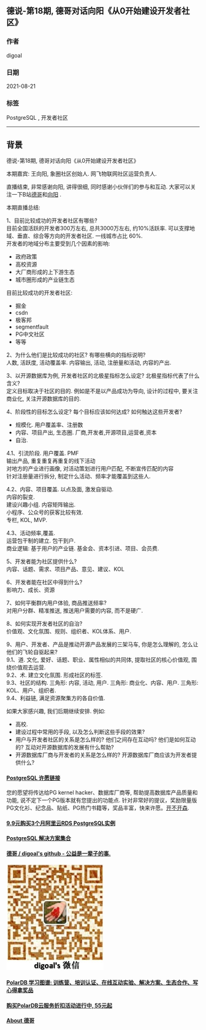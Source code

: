 ## 德说-第18期, 德哥对话向阳《从0开始建设开发者社区》  
  
### 作者  
digoal  
  
### 日期  
2021-08-21   
  
### 标签  
PostgreSQL , 开发者社区    
  
----  
  
## 背景  
德说-第18期, 德哥对话向阳《从0开始建设开发者社区》  
  
本期嘉宾: 王向阳, 象圈社区创始人. 网飞物联网社区运营负责人.   
  
直播结束, 非常感谢向阳, 讲得很细, 同时感谢小伙伴们的参与和互动. 大家可以关注一下B站[德哥](https://space.bilibili.com/310191812)和[向阳](https://space.bilibili.com/1012261718) .   
  
  
本期直播总结:  
  
1、目前比较成功的开发者社区有哪些?     
目前全国活跃的开发者300万左右, 总共3000万左右, 约10%活跃率. 可以支撑地域、垂直、综合等方向的开发者社区. 一线城市占比 60%.  
开发者的地域分布主要受到几个因素的影响:  
- 政府政策  
- 高校资源  
- 大厂商形成的上下游生态  
- 城市圈形成的产业链生态  
  
目前比较成功的开发者社区:   
- 掘金  
- csdn  
- 极客邦  
- segmentfault  
- PG中文社区  
- 等等  
  
2、为什么他们是比较成功的社区? 有哪些横向的指标说明?    
人数, 活跃度, 活动覆盖率. 内容输出, 活动, 注册量和活动, 内容的产出.   
  
3、以开源数据库为例, 开发者社区的北极星指标怎么设定?  北极星指标代表了什么含义?    
定义目标取决于社区的目的. 例如是不是以产品成功为导向, 设计的过程中, 要关注商业化, 关注开源数据库的目的.    
  
4、阶段性的目标怎么设定?   每个目标应该如何达成?   如何触达这些开发者?   
- 规模化. 用户覆盖率、注册数  
- 内容、项目产出, 生态圈. 厂商,开发者,开源项目,运营者,资本   
- 自治.  
  
4\.1、引流阶段. 用户覆盖. PMF  
输出产品, 重复重复再重复的线下活动  
对地方的产业进行画像, 对活动策划进行用户匹配, 不断宣传匹配的内容  
针对注册量进行拆分, 制定什么活动、频率才能覆盖到这些人.   
  
4\.2、内容、项目覆盖. 以点及面, 激发自驱动.   
内容的裂变.  
建设兴趣小组. 内容矩阵输出.   
小程序、公众号的获客比较有效.   
专栏, KOL, MVP.   
  
4\.3、活动频率,覆盖.   
运营包干制的建立. 包干到户.    
商业逻辑: 基于用户的产业链. 基金会、资本引进、项目、会员费.   
  
  
5、开发者能为社区提供什么?     
内容、话题、需求、项目产品、意见、建议、KOL  
  
6、开发者能在社区中得到什么?    
影响力、成长、资源  
  
  
7、如何平衡群内用户体验, 商品推送频率?  
对用户分群、精准推送, 推送用户需要的内容, 而不是硬广.   
  
  
8、如何实现开发者社区的自治?    
价值观、文化氛围、规则、组织者、KOL体系、用户.    
  
9、用户、开发者、产品是推动开源产品发展的三架马车, 你是怎么理解的, 怎么让他们的飞轮自驱起来?     
9\.1、道. 文化, 爱好、话题、职业、属性相似的共同体, 提取社区的核心价值观, 围绕价值观去运营.    
9\.2、术. 建立文化氛围. 形成社区的标签.   
9\.3、社区的结构. 三角形: 内容, 活动, 用户. 三角形: 商业化、内容、用户. 三角形: KOL、用户、组织者.   
9\.4、利益链, 满足资源聚集方的各自价值.    
  
  
如果大家感兴趣, 我们后期继续安排. 例如:   
- 高校.   
- 建设过程中常用的手段, 以及怎么判断这些手段的效果?    
- 用户与开发者社区的关系是怎么样的? 他们之间存在互动吗? 他们是如何互动的?  互动对开源数据库的发展有什么帮助?     
- 开源数据库厂商与开发者的关系是怎么样的? 开源数据库厂商应该为开发者提供什么?    
  
  
  
  
  
  
  
  
#### [PostgreSQL 许愿链接](https://github.com/digoal/blog/issues/76 "269ac3d1c492e938c0191101c7238216")
您的愿望将传达给PG kernel hacker、数据库厂商等, 帮助提高数据库产品质量和功能, 说不定下一个PG版本就有您提出的功能点. 针对非常好的提议，奖励限量版PG文化衫、纪念品、贴纸、PG热门书籍等，奖品丰富，快来许愿。[开不开森](https://github.com/digoal/blog/issues/76 "269ac3d1c492e938c0191101c7238216").  
  
  
#### [9.9元购买3个月阿里云RDS PostgreSQL实例](https://www.aliyun.com/database/postgresqlactivity "57258f76c37864c6e6d23383d05714ea")
  
  
#### [PostgreSQL 解决方案集合](https://yq.aliyun.com/topic/118 "40cff096e9ed7122c512b35d8561d9c8")
  
  
#### [德哥 / digoal's github - 公益是一辈子的事.](https://github.com/digoal/blog/blob/master/README.md "22709685feb7cab07d30f30387f0a9ae")
  
  
![digoal's wechat](../pic/digoal_weixin.jpg "f7ad92eeba24523fd47a6e1a0e691b59")
  
  
#### [PolarDB 学习图谱: 训练营、培训认证、在线互动实验、解决方案、生态合作、写心得拿奖品](https://www.aliyun.com/database/openpolardb/activity "8642f60e04ed0c814bf9cb9677976bd4")
  
  
#### [购买PolarDB云服务折扣活动进行中, 55元起](https://www.aliyun.com/activity/new/polardb-yunparter?userCode=bsb3t4al "e0495c413bedacabb75ff1e880be465a")
  
  
#### [About 德哥](https://github.com/digoal/blog/blob/master/me/readme.md "a37735981e7704886ffd590565582dd0")
  

